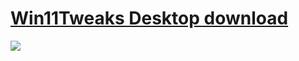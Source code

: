 # [Win11Tweaks Desktop download](https://github.com/C0retech/VB.Net/raw/main/Win11Tweaks.exe)
<img src="![bild](https://user-images.githubusercontent.com/33989668/199722231-bebe7677-f74e-4b7c-9780-dad9b407d0fd.png)">
